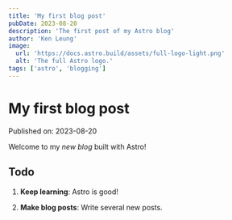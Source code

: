 ```yaml
---
title: 'My first blog post'
pubDate: 2023-08-20
description: 'The first post of my Astro blog'
author: 'Ken Leung'
image:
  url: 'https://docs.astro.build/assets/full-logo-light.png'
  alt: 'The full Astro logo.'
tags: ['astro', 'blogging']
---
```


# My first blog post

Published on: 2023-08-20

Welcome to my _new blog_ built with Astro!

## Todo

1. **Keep learning**: Astro is good!

2. **Make blog posts**: Write several new posts.
